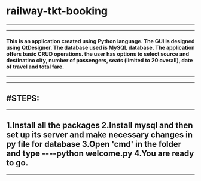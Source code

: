 # railway-tkt-booking
-------------------------------------------------------------------------------------
-------------------------------------------------------------------------------------
#### This is an application created using Python language. The GUI is designed using QtDesigner. The database used is MySQL database. The application offers basic CRUD operations. the user has options to select source and destinatino city, number of passengers, seats (limited to 20 overall), date of travel and total fare.
-------------------------------------------------------------------------------------
-------------------------------------------------------------------------------------
#STEPS:
-------------------------------------------------------------------------------------
-------------------------------------------------------------------------------------
1.Install all the packages
2.Install mysql and then set up its server and make necessary changes in py file for database
3.Open 'cmd' in the folder and type ----python welcome.py
4.You are ready to go.
-------------------------------------------------------------------------------------
-------------------------------------------------------------------------------------
